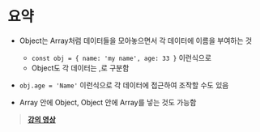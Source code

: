 # 요약

- Object는 Array처럼 데이터들을 모아놓으면서 각 데이터에 이름을 부여하는 것
  * `const obj = { name: 'my name', age: 33 }` 이런식으로
  * Object도 각 데이터는 ,로 구분함

- `obj.age = 'Name'` 이런식으로 각 데이터에 접근하여 조작할 수도 있음

- Array 안에 Object, Object 안에 Array를 넣는 것도 가능함

> **[강의 영상](https://youtu.be/PRA_bhUxuh4)**